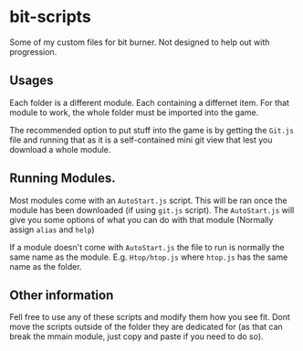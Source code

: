 # bit-scripts
Some of my custom files for bit burner. Not designed to help out with progression.

## Usages
Each folder is a different module. Each containing a differnet item. For that module to work, the whole folder must be imported into the game.

The recommended option to put stuff into the game is by getting the `Git.js` file and running that as it is a self-contained mini git view that lest you download a whole module.

## Running Modules.
Most modules come with an `AutoStart.js` script. This will be ran once the module has been downloaded (if using `git.js` script). The `AutoStart.js` will give you some options of what you can do with that module
(Normally assign `alias` and `help`) 

If a module doesn't come with `AutoStart.js` the file to run is normally the same name as the module. E.g. `Htop/htop.js` where `htop.js` has the same name as the folder.

## Other information
Fell free to use any of these scripts and modify them how you see fit.
Dont move the scripts outside of the folder they are dedicated for (as that can break the mmain module, just copy and paste if you need to do so).
